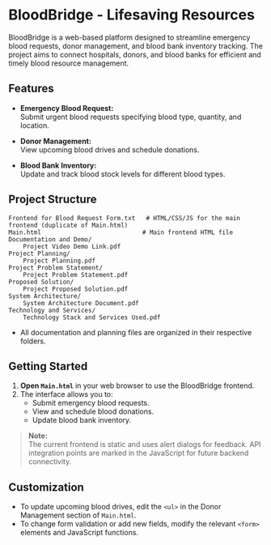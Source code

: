 # BloodBridge - Lifesaving Resources

BloodBridge is a web-based platform designed to streamline emergency blood requests, donor management, and blood bank inventory tracking. The project aims to connect hospitals, donors, and blood banks for efficient and timely blood resource management.

## Features

- **Emergency Blood Request:**  
  Submit urgent blood requests specifying blood type, quantity, and location.

- **Donor Management:**  
  View upcoming blood drives and schedule donations.

- **Blood Bank Inventory:**  
  Update and track blood stock levels for different blood types.

## Project Structure

```
Frontend for Blood Request Form.txt   # HTML/CSS/JS for the main frontend (duplicate of Main.html)
Main.html                            # Main frontend HTML file
Documentation and Demo/
    Project Video Demo Link.pdf
Project Planning/
    Project Planning.pdf
Project Problem Statement/
    Project Problem Statement.pdf
Proposed Solution/
    Project Proposed Solution.pdf
System Architecture/
    System Architecture Document.pdf
Technology and Services/
    Technology Stack and Services Used.pdf
```

- All documentation and planning files are organized in their respective folders.

## Getting Started

1. **Open `Main.html`** in your web browser to use the BloodBridge frontend.
2. The interface allows you to:
   - Submit emergency blood requests.
   - View and schedule blood donations.
   - Update blood bank inventory.

> **Note:**  
> The current frontend is static and uses alert dialogs for feedback. API integration points are marked in the JavaScript for future backend connectivity.

## Customization

- To update upcoming blood drives, edit the `<ul>` in the Donor Management section of `Main.html`.
- To change form validation or add new fields, modify the relevant `<form>` elements and JavaScript functions.

